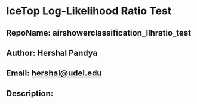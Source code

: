 # IceTop Log-Likelihood Ratio Test

## RepoName: airshowerclassification_llhratio_test

## Author: Hershal Pandya

## Email: hershal@udel.edu

## Description:


